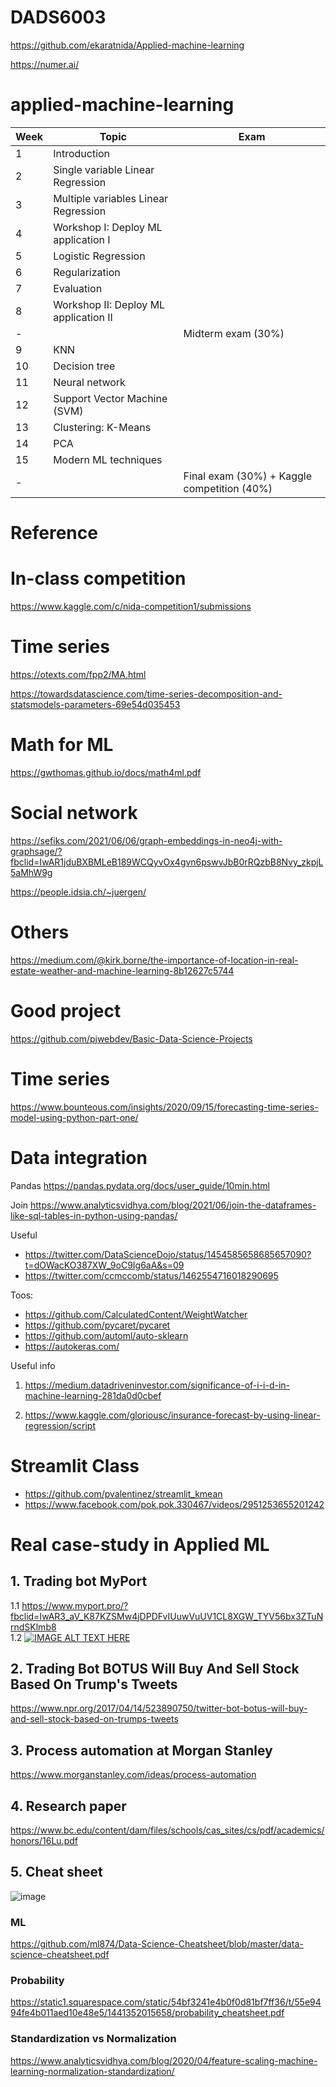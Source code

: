 # DADS6003

https://github.com/ekaratnida/Applied-machine-learning

https://numer.ai/

# applied-machine-learning
| Week  |  Topic | Exam |
| ----  |  ---- | ---- |
| 1     |     Introduction |
| 2     |     Single variable Linear Regression |
| 3     |     Multiple variables Linear Regression |
| 4     |     Workshop I: Deploy ML application I |
| 5     |     Logistic Regression | 
| 6     |     Regularization |
| 7     |     Evaluation |
| 8     |     Workshop II: Deploy ML application II | 
| -     |     | Midterm exam (30%) |
| 9     |     KNN | 
| 10    |     Decision tree |
| 11    |     Neural network |
| 12    |     Support Vector Machine (SVM) |
| 13    |     Clustering: K-Means |
| 14    |     PCA | 
| 15    |     Modern ML techniques |
| -    |      | Final exam (30%) + Kaggle competition (40%) |


# Reference

# In-class competition
https://www.kaggle.com/c/nida-competition1/submissions

# Time series

https://otexts.com/fpp2/MA.html

https://towardsdatascience.com/time-series-decomposition-and-statsmodels-parameters-69e54d035453

# Math for ML

https://gwthomas.github.io/docs/math4ml.pdf

# Social network

https://sefiks.com/2021/06/06/graph-embeddings-in-neo4j-with-graphsage/?fbclid=IwAR1jduBXBMLeB189WCQyvOx4gvn6pswvJbB0rRQzbB8Nvy_zkpjL5aMhW9g

https://people.idsia.ch/~juergen/

# Others

https://medium.com/@kirk.borne/the-importance-of-location-in-real-estate-weather-and-machine-learning-8b12627c5744

# Good project
https://github.com/pjwebdev/Basic-Data-Science-Projects

# Time series
https://www.bounteous.com/insights/2020/09/15/forecasting-time-series-model-using-python-part-one/

# Data integration
Pandas
https://pandas.pydata.org/docs/user_guide/10min.html

Join
https://www.analyticsvidhya.com/blog/2021/06/join-the-dataframes-like-sql-tables-in-python-using-pandas/

Useful
- https://twitter.com/DataScienceDojo/status/1454585658685657090?t=dOWacKO387XW_9oC9Ig6aA&s=09
- https://twitter.com/ccmccomb/status/1462554716018290695

Toos:
- https://github.com/CalculatedContent/WeightWatcher
- https://github.com/pycaret/pycaret
- https://github.com/automl/auto-sklearn
- https://autokeras.com/

Useful info

1. https://medium.datadriveninvestor.com/significance-of-i-i-d-in-machine-learning-281da0d0cbef

2. https://www.kaggle.com/gloriousc/insurance-forecast-by-using-linear-regression/script


# Streamlit Class
- https://github.com/pvalentinez/streamlit_kmean
- https://www.facebook.com/pok.pok.330467/videos/2951253655201242


# Real case-study in Applied ML

## 1. Trading bot MyPort
1.1 https://www.myport.pro/?fbclid=IwAR3_aV_K87KZSMw4jDPDFvIUuwVuUV1CL8XGW_TYV56bx3ZTuNrndSKlmb8 </br>
1.2 [![IMAGE ALT TEXT HERE](https://img.youtube.com/vi/E9w3hkr9qQY/0.jpg)](https://www.youtube.com/watch?v=E9w3hkr9qQY)

## 2. Trading Bot BOTUS Will Buy And Sell Stock Based On Trump's Tweets </br> 
https://www.npr.org/2017/04/14/523890750/twitter-bot-botus-will-buy-and-sell-stock-based-on-trumps-tweets

## 3. Process automation at Morgan Stanley
https://www.morganstanley.com/ideas/process-automation

## 4. Research paper
https://www.bc.edu/content/dam/files/schools/cas_sites/cs/pdf/academics/honors/16Lu.pdf

## 5. Cheat sheet
![image](https://user-images.githubusercontent.com/69342162/153760382-d4dbb96e-a617-47d5-bd1a-d78cda298bec.png)

### ML
https://github.com/ml874/Data-Science-Cheatsheet/blob/master/data-science-cheatsheet.pdf

### Probability
https://static1.squarespace.com/static/54bf3241e4b0f0d81bf7ff36/t/55e9494fe4b011aed10e48e5/1441352015658/probability_cheatsheet.pdf

### Standardization vs Normalization
https://www.analyticsvidhya.com/blog/2020/04/feature-scaling-machine-learning-normalization-standardization/
